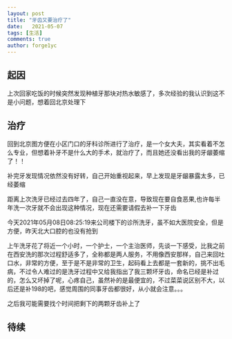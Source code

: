 ```yaml
---
layout: post
title: "牙齿又要治疗了"
date:   2021-05-07
tags: [生活]
comments: true
author: forge1yc
---
```




## 起因
上次回家吃饭的时候突然发现种植牙那块对热水敏感了，多次经验的我认识到这不是小问题，想着回北京处理下

## 治疗
回到北京图方便在小区门口的牙科诊所进行了治疗，是一个女大夫，其实看着不怎么专业，但想着补牙不是什么大的手术，就治疗了，而且她还没看出我的牙龈萎缩了！！

补完牙发现情况依然没有好转，自己开始重视起来，早上发现是牙龈暴露太多，已经萎缩

距离上次洗牙已经过去四年了，自己一直没在意，导致现在要自食恶果,也许每半年洗一次牙就不会出现这种情况，现在还需要请假去补一下牙齿

今天2021年05月08日08:25:19来公司楼下的诊所洗牙，虽不如大医院安全，但是方便，昨天北大口腔的也没有抢到

上午洗牙花了将近一个小时，一个护士，一个主治医师，先谈一下感受，比我之前在西安洗的那次过程舒适多了，全称都是两人服务，不用像西安那样，自己来回吐口水，非常的方便，至于是不是非常的卫生，起码看上去都是一套新的，挑不出毛病，不过令人难过的是洗牙过程中又给我指出了我三颗坏牙齿，命名已经是补过的，怎么又坏掉了呢，心疼自己，虽然补的是最便宜的，不过菜菜说区别不大，以后还是补198的吧，感觉周围的同事牙齿都很好，从小就会注意。。。

之后我可能需要找个时间把剩下的两颗牙齿补上了



## 待续 